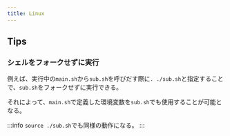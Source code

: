 ```yaml
---
title: Linux
---
```


## Tips

### シェルをフォークせずに実行

例えば、実行中の`main.sh`から`sub.sh`を呼びだす際に`. ./sub.sh`と指定することで、`sub.sh`をフォークせずに実行できる。

それによって、`main.sh`で定義した環境変数を`sub.sh`でも使用することが可能となる。

:::info
`source ./sub.sh`でも同様の動作になる。
:::
